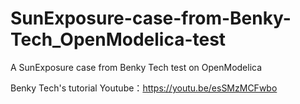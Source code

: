 # SunExposure-case-from-Benky-Tech_OpenModelica-test
A SunExposure case from Benky Tech test on OpenModelica


Benky Tech's tutorial Youtube：https://youtu.be/esSMzMCFwbo
